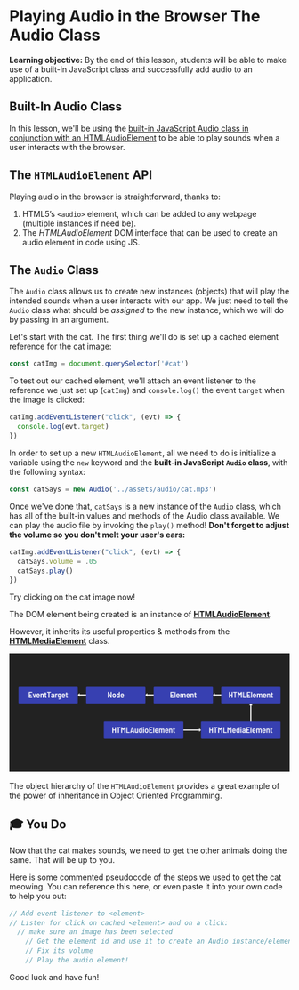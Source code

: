 <h1>
  <span class="headline">Playing Audio in the Browser</span>
  <span class="subhead">The Audio Class</span>
</h1>

**Learning objective:** By the end of this lesson, students will be able to make use of a built-in JavaScript class and successfully add audio to an application.

## Built-In Audio Class

In this lesson, we'll be using the [built-in JavaScript Audio class in conjunction with an HTMLAudioElement](https://developer.mozilla.org/en-US/docs/Web/API/HTMLAudioElement/Audio) to be able to play sounds when a user interacts with the browser.

## The `HTMLAudioElement` API

Playing audio in the browser is straightforward, thanks to:

1. HTML5’s `<audio>` element, which can be added to any webpage (multiple instances if need be).
2. The *HTMLAudioElement* DOM interface that can be used to create an audio element in code using JS.

## The `Audio` Class

The `Audio` class allows us to create new instances (objects) that will play the intended sounds when a user interacts with our app. We just need to tell the `Audio` class what should be *assigned* to the new instance, which we will do by passing in an argument.

Let's start with the cat. The first thing we'll do is set up a cached element reference for the cat image:

```js
const catImg = document.querySelector('#cat')
```

To test out our cached element, we'll attach an event listener to the reference we just set up (`catImg`) and `console.log()` the event `target` when the image is clicked:

```js
catImg.addEventListener("click", (evt) => {
  console.log(evt.target)
})
```

In order to set up a new `HTMLAudioElement`, all we need to do is initialize a variable using the `new` keyword and the **built-in JavaScript `Audio` class**, with the following syntax:

```js
const catSays = new Audio('../assets/audio/cat.mp3')
```

Once we've done that, `catSays` is a new instance of the `Audio` class, which has all of the built-in values and methods of the Audio class available. We can play the audio file by invoking the `play()` method!  **Don't forget to adjust the volume so you don't melt your user's ears:**

```js
catImg.addEventListener("click", (evt) => {
  catSays.volume = .05
  catSays.play()
})
```

Try clicking on the cat image now!

The DOM element being created is an instance of [**HTMLAudioElement**](https://developer.mozilla.org/en-US/docs/Web/API/HTMLAudioElement).

However, it inherits its useful properties & methods from the [**HTMLMediaElement**](https://developer.mozilla.org/en-US/docs/Web/API/HTMLMediaElement) class.

![Object Hierarchy](./assets/object-hierarchy.png)

The object hierarchy of the `HTMLAudioElement` provides a great example of the power of inheritance in Object Oriented Programming.

## 🎓 You Do

Now that the cat makes sounds, we need to get the other animals doing the same. That will be up to you.

Here is some commented pseudocode of the steps we used to get the cat meowing. You can reference this here, or even paste it into your own code to help you out:

```js
// Add event listener to <element>
// Listen for click on cached <element> and on a click:
  // make sure an image has been selected
    // Get the element id and use it to create an Audio instance/element!
    // Fix its volume
    // Play the audio element!
```

Good luck and have fun!
